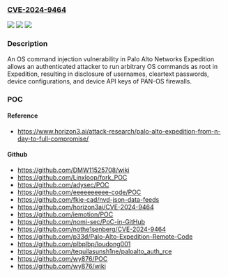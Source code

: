 ### [CVE-2024-9464](https://cve.mitre.org/cgi-bin/cvename.cgi?name=CVE-2024-9464)
![](https://img.shields.io/static/v1?label=Product&message=Expedition&color=blue)
![](https://img.shields.io/static/v1?label=Version&message=n%2Fa&color=blue)
![](https://img.shields.io/static/v1?label=Vulnerability&message=CWE-78%20Improper%20Neutralization%20of%20Special%20Elements%20used%20in%20an%20OS%20Command%20('OS%20Command%20Injection')&color=brighgreen)

### Description

An OS command injection vulnerability in Palo Alto Networks Expedition allows an authenticated attacker to run arbitrary OS commands as root in Expedition, resulting in disclosure of usernames, cleartext passwords, device configurations, and device API keys of PAN-OS firewalls.

### POC

#### Reference
- https://www.horizon3.ai/attack-research/palo-alto-expedition-from-n-day-to-full-compromise/

#### Github
- https://github.com/DMW11525708/wiki
- https://github.com/Linxloop/fork_POC
- https://github.com/adysec/POC
- https://github.com/eeeeeeeeee-code/POC
- https://github.com/fkie-cad/nvd-json-data-feeds
- https://github.com/horizon3ai/CVE-2024-9464
- https://github.com/iemotion/POC
- https://github.com/nomi-sec/PoC-in-GitHub
- https://github.com/nothe1senberg/CVE-2024-9464
- https://github.com/p33d/Palo-Alto-Expedition-Remote-Code
- https://github.com/plbplbp/loudong001
- https://github.com/tequilasunsh1ne/paloalto_auth_rce
- https://github.com/wy876/POC
- https://github.com/wy876/wiki

